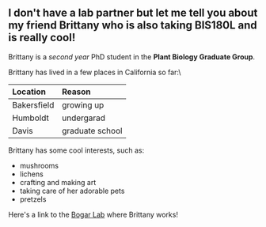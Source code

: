 ## I don't have a lab partner but let me tell you about my friend Brittany who is also taking BIS180L and is really cool!

Brittany is a *second year* PhD student in the **Plant Biology Graduate Group**.

Brittany has lived in a few places in California so far:\

| Location    | Reason          |
|:------------|:----------------|
| Bakersfield | growing up      |
| Humboldt    | undergarad      |
| Davis       | graduate school |

Brittany has some cool interests, such as:

-   mushrooms
-   lichens
-   crafting and making art
-   taking care of her adorable pets
-   pretzels

Here's a link to the [Bogar Lab](https://laurabogar.com/) where Brittany works!
